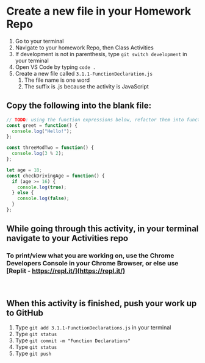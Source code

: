 # Create a new file in your Homework Repo

1. Go to your terminal
2. Navigate to your homework Repo, then Class Activities
3. If development is not in parenthesis, type `git switch development` in your terminal
4. Open VS Code by typing `code .`
5. Create a new file called `3.1.1-FunctionDeclaration.js`
    1. The file name is one word
    2. The suffix is .js because the activity is JavaScript

## Copy the following into the blank file:

```javascript
// TODO: using the function expressions below, refactor them into function declarations
const greet = function() {
  console.log("Hello!");
};

const threeModTwo = function() {
  console.log(3 % 2);
};

let age = 18;
const checkDrivingAge = function() {
  if (age >= 16) {
    console.log(true);
  } else {
    console.log(false);
  }
};
```

## While going through this activity, in your terminal navigate to your Activities repo

### To print/view what you are working on, use the Chrome Developers Console in your Chrome Browser, or else use [Replit - https://repl.it/](https://repl.it/)

<br>

## When this activity is finished, push your work up to GitHub

1. Type `git add 3.1.1-FunctionDeclarations.js` in your terminal
2. Type `git status`
3. Type `git commit -m "Function Declarations"`
4. Type `git status`
5. Type `git push`
